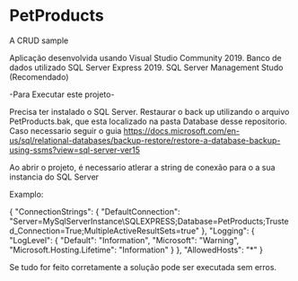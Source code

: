 # PetProducts
A CRUD sample


Aplicação desenvolvida usando Visual Studio Community 2019. 
Banco de dados utilizado SQL Server Express 2019.
SQL Server Management Studo (Recomendado)

-Para Executar este projeto-

Precisa ter instalado o SQL Server.
Restaurar o back up utilizando o arquivo PetProducts.bak, que esta localizado na pasta Database desse repositorio.
Caso necessario seguir o guia
https://docs.microsoft.com/en-us/sql/relational-databases/backup-restore/restore-a-database-backup-using-ssms?view=sql-server-ver15

Ao abrir o projeto, é necessario atlerar a string de conexão para o a sua instancia do SQL Server

Examplo:

{
  "ConnectionStrings": {
    "DefaultConnection": "Server=MySqlServerInstance\\SQLEXPRESS;Database=PetProducts;Trusted_Connection=True;MultipleActiveResultSets=true"
  },
  "Logging": {
    "LogLevel": {
      "Default": "Information",
      "Microsoft": "Warning",
      "Microsoft.Hosting.Lifetime": "Information"
    }
  },
  "AllowedHosts": "*"
}

Se tudo for feito corretamente a solução pode ser executada sem erros.

